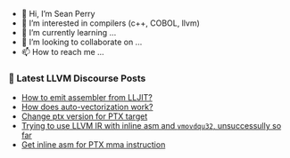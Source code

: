 - 👋 Hi, I’m Sean Perry
- 👀 I’m interested in compilers (c++, COBOL, llvm)
- 🌱 I’m currently learning ...
- 💞️ I’m looking to collaborate on ...
- 📫 How to reach me ...

<!---
s66perry/s66perry is a ✨ special ✨ repository because its `README.md` (this file) appears on your GitHub profile.
You can click the Preview link to take a look at your changes.
--->
### 📕 Latest LLVM Discourse Posts

<!-- DISCOURSE-LLVM:START -->
- [How to emit assembler from LLJIT?](https://llvm.discourse.group/t/how-to-emit-assembler-from-lljit/5681/2)
- [How does auto-vectorization work?](https://llvm.discourse.group/t/how-does-auto-vectorization-work/5844/5)
- [Change ptx version for PTX target](https://llvm.discourse.group/t/change-ptx-version-for-ptx-target/5935/1)
- [Trying to use LLVM IR with inline asm and `vmovdqu32`, unsuccessully so far](https://llvm.discourse.group/t/trying-to-use-llvm-ir-with-inline-asm-and-vmovdqu32-unsuccessully-so-far/5934/1)
- [Get inline asm for PTX mma instruction](https://llvm.discourse.group/t/get-inline-asm-for-ptx-mma-instruction/5933/1)
<!-- DISCOURSE-LLVM:END -->
